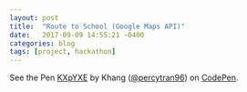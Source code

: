 ```yaml
---
layout: post
title:  "Route to School (Google Maps API)"
date:   2017-09-09 14:55:21 -0400
categories: blog
tags: [project, hackathon]
---
```



<p data-height="265" data-theme-id="0" data-slug-hash="KXpYXE" data-default-tab="html,result" data-user="percytran96" data-embed-version="2" data-pen-title="KXpYXE" class="codepen">See the Pen <a href="https://codepen.io/percytran96/pen/KXpYXE/">KXpYXE</a> by Khang (<a href="https://codepen.io/percytran96">@percytran96</a>) on <a href="https://codepen.io">CodePen</a>.</p>
<script async src="https://static.codepen.io/assets/embed/ei.js"></script>
